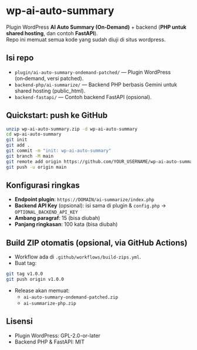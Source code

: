 # wp-ai-auto-summary

Plugin WordPress **AI Auto Summary (On‑Demand)** + backend (**PHP untuk shared hosting**, dan contoh **FastAPI**).  
Repo ini memuat semua kode yang sudah diuji di situs wordpress.

## Isi repo
- `plugin/ai-auto-summary-ondemand-patched/` — Plugin WordPress (on‑demand, versi patched).
- `backend-php/ai-summarize/` — Backend PHP berbasis Gemini untuk shared hosting (public_html).
- `backend-fastapi/` — Contoh backend FastAPI (opsional).

## Quickstart: push ke GitHub
```bash
unzip wp-ai-auto-summary.zip -d wp-ai-auto-summary
cd wp-ai-auto-summary
git init
git add .
git commit -m "init: wp-ai-auto-summary"
git branch -M main
git remote add origin https://github.com/YOUR_USERNAME/wp-ai-auto-summary.git
git push -u origin main
```

## Konfigurasi ringkas
- **Endpoint plugin**: `https://DOMAIN/ai-summarize/index.php`
- **Backend API Key** (opsional): isi sama di plugin & `config.php` → `OPTIONAL_BACKEND_API_KEY`
- **Ambang paragraf**: 15 (bisa diubah)
- **Panjang ringkasan**: 100 kata (bisa diubah)

## Build ZIP otomatis (opsional, via GitHub Actions)
- Workflow ada di `.github/workflows/build-zips.yml`.
- Buat tag:
```bash
git tag v1.0.0
git push origin v1.0.0
```
- Release akan memuat:
  - `ai-auto-summary-ondemand-patched.zip`
  - `ai-summarize-php.zip`

## Lisensi
- Plugin WordPress: GPL-2.0-or-later
- Backend PHP & FastAPI: MIT

